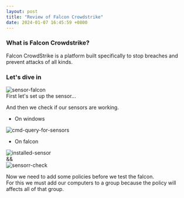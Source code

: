 ```yaml
---
layout: post
title: "Review of Falcon Crowdstrike"
date: 2024-01-07 16:45:59 +0800
---
```

### What is Falcon Crowdstrike?  
Falcon CrowdStrike is a platform built specifically to stop breaches and prevent attacks of all kinds.  

### Let's dive in  
![sensor-falcon](https://github.com/3xg3lin/3xg3lin.github.io/assets/73038148/835ef1ba-e44e-4f41-b289-4655706f7701)  
First let's set up the sensor...  

And then we check if our sensors are working.  
- On windows

![cmd-query-for-sensors](https://github.com/3xg3lin/3xg3lin.github.io/assets/73038148/e14550ad-8c1c-4ef7-82d0-30ae251450c1)  

- On falcon

![installed-sensor](https://github.com/3xg3lin/3xg3lin.github.io/assets/73038148/32f16834-4981-4c6f-8332-39144eaf7835)  
&&  
![sensorr-check](https://github.com/3xg3lin/3xg3lin.github.io/assets/73038148/c147e84a-a4e2-4e25-aa1a-033bd073b519)  

Now we need to add some policies before we test the falcon.  
For this we must add our computers to a group because the policy will affects all of that group.  


